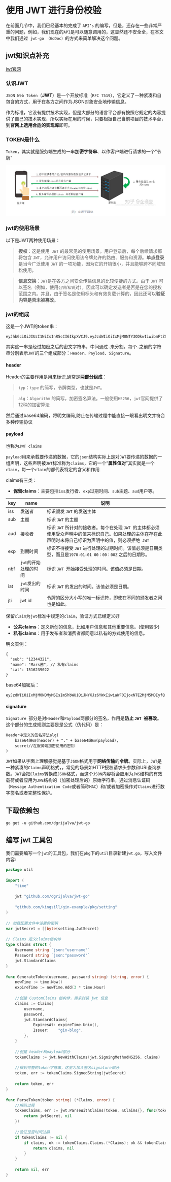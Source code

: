 # 使用 JWT 进行身份校验
在前面几节中，我们已经基本的完成了 `API’s` 的编写，但是，还存在一些非常严重的问题，例如，我们现在的` API `是可以随意调用的，这显然还不安全全，在本文中我们通过` jwt-go （GoDoc）`的方式来简单解决这个问题。

## jwt知识点补充
[jwt官网](https://jwt.io/)
### 认识JWT 
`JSON Web Token`（**JWT**）是一个开放标准（`RFC 7519`），它定义了一种紧凑和自包含的方式，用于在各方之间作为JSON对象安全地传输信息。

作为标准，它没有提供技术实现，但是大部分的语言平台都有按照它规定的内容提供了自己的技术实现，所以实际在用的时候，只要根据自己当前项目的技术平台，到**官网上选用合适的实现库**即可。

### TOKEN是什么
`Token`，其实就是服务端生成的一串**加密字符串**、以作客户端进行请求的一个“令牌”

![Alt text](token.png)

### jwt的使用场景
以下是JWT两种使用场景：

>**授权**：这是使用` JWT` 的最常见的使用场景。用户登录后，每个后续请求都将包含 `JWT`，允许用户访问使用该令牌允许的路由、服务和资源。**单点登录**是当今广泛使用 `JWT` 的一项功能，因为它的开销很小，并且能够跨不同域轻松使用。

>**信息交换**：`JWT`是在各方之间安全传输信息的比较便捷的方式。由于 `JWT` 可以签名（例如，使用`公钥`/`私钥`对），因此可以确定发送者是否是在您的授权范围之内。并且，由于签名是使用标头和有效负载计算的，因此还可以**验证内容是否未被篡改**。

### jwt的组成
这是一个JWT的token串：
```
eyJhbGciOiJIUzI1NiIsInR5cCI6IkpXVCJ9.eyJzdWIiOiIxMjM0NTY3ODkwIiwibmFtZSI6IkpvaG4gRG9lIiwiaWF0IjoxNTE2MjM5MDIyfQ.SflKxwRJSMeKKF2QT4fwpMeJf36POk6yJV_adQssw5c
```
其实这一串是经过加密之后的密文字符串，中间通过`.`来分割。每个`.`之前的字符串分别表示`JWT`的三个组成部分：`Header`、`Payload`、`Signature`。
#### header
Header的主要作用是用来标识,通常是**两部分组成**：
>`typ`：`type` 的简写，令牌类型，也就是`JWT`。

>`alg`：`Algorithm` 的简写，加密签名算法。一般使用`HS256`，`jwt`官网提供了12种的加密算法

然后通过base64编码，将明文编码,防止在传输过程中能直接一眼看出明文并符合多种传输协议

#### payload
也称为`JWT claims`

`payload`用来承载要传递的数据，它的`json`结构实际上是对`JWT`要传递的数据的一组声明，这些声明被`JWT`标准称为`claims`，它的一个“**属性值对**”其实就是一个`claim`，每一个`claim`的都代表特定的含义和作用

claims有三类：

- **保留claims**：主要包括`iss`发行者、`exp`过期时间、`sub`主题、`aud`用户等。

key|name|说明
-|-|-
iss|发送者|	标识颁发 `JWT` 的发送主体
sub|	主题|	标识 `JWT` 的主题
aud|	接收者|标识 `JWT` 所针对的接收者。每个在处理 `JWT `的主体都必须使用受众声明中的值来标识自己。如果处理的主体在存在此声明时未将自己标识为声明中的值，则必须拒绝` JWT`
exp|到期时间|	标识不得接受 `JWT` 进行处理的过期时间。该值必须是日期类型，而且是`1970-01-01 00：00：00Z` 之后的日期秒。
nbf|	`jwt`的开始处理的时间|	标识 `JWT `开始接受处理的时间。该值必须是日期。
iat|	`jwt`发出的时间|标识 `JWT` 的发出的时间。该值必须是日期。
jti|	jwt id|令牌的区分大小写的唯一标识符，即使在不同的颁发者之间也是如此。

保留`claim`为`jwt`标准中规定的`claim`，验证方式已经定义好
- **公共claims**：定义新创的信息，比如用户信息和其他重要信息。(使用较少)
- **私有claims**：用于发布者和消费者都同意以私有的方式使用的信息。

明文实例：
```
{
  "sub": "12344321",
  "name": "Mars酱", // 私有claims
  "iat": 1516239022
}
```

base64加密后：
```
eyJzdWIiOiIxMjM0NDMyMSIsIm5hbWUiOiJNYXJz6YWxIiwiaWF0IjoxNTE2MjM5MDIyfQ
```


#### signature
`Signature `部分是对`Header`和`Payload`两部分的签名，作用是**防止 `JWT `被篡改**。这个部分的生成规则主要是是公式（伪代码）是：
```
Header中定义的签名算法alg(
    base64编码(header) + "." + base64编码(payload),
    secret//在服务端加密使用的密钥
)
```

`JWT`如果从字面上理解感觉是基于`JSON`格式用于**网络传输**的**令牌**。实际上，`JWT`是一种紧凑的`Claims`声明格式，，常见的场景如HTTP授权请求头参数和URI查询参数。`JWT`会把`Claims`转换成`JSON`格式，而这个`JSON`内容将会应用为`JWS`结构的有效载荷或者应用为`JWE`结构的（加密处理后的）原始字符串，通过消息认证码（`Message Authentication Code`或者简称`MAC`）和/或者加密操作对`Claims`进行数字签名或者完整性保护。


## 下载依赖包
```shell
go get -u github.com/dgrijalva/jwt-go
```
## 编写 jwt 工具包
我们需要编写一个`jwt`的工具包，我们在`pkg`下的`util`目录新建`jwt.go`，写入文件内容:
```go
package util

import (
	"time"

	jwt "github.com/dgrijalva/jwt-go"

	"github.com/kingsill/gin-example/pkg/setting"
)

// 加载配置文件中设置的密钥
var jwtSecret = []byte(setting.JwtSecret)

// Claims 定义claims结构体
type Claims struct {
	Username string `json:"username"`
	Password string `json:"password"`
	jwt.StandardClaims
}

func GenerateToken(username, password string) (string, error) {
	nowTime := time.Now()
	expireTime := nowTime.Add(3 * time.Hour)

	//创建 CustomClaims 结构体，用来封装 jwt 信息
	claims := Claims{
		username,
		password,
		jwt.StandardClaims{
			ExpiresAt: expireTime.Unix(),
			Issuer:    "gin-blog",
		},
	}

	//创建 header和payload部分
	tokenClaims := jwt.NewWithClaims(jwt.SigningMethodHS256, claims)

	//得到完整的token字符串，这里为加入签名signature部分
	token, err := tokenClaims.SignedString(jwtSecret)

	return token, err
}

func ParseToken(token string) (*Claims, error) {
	//解码过程
	tokenClaims, err := jwt.ParseWithClaims(token, &Claims{}, func(token *jwt.Token) (interface{}, error) {
		return jwtSecret, nil
	})

	//验证是否时间过期
	if tokenClaims != nil {
		if claims, ok := tokenClaims.Claims.(*Claims); ok && tokenClaims.Valid {
			return claims, nil
		}
	}

	return nil, err
}

```